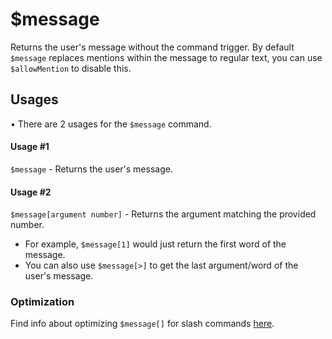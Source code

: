 # $message
Returns the user's message without the command trigger. By default `$message` replaces mentions within the message to regular text, you can use `$allowMention` to disable this.

## Usages
• There are 2 usages for the `$message` command.

#### Usage #1
`$message` - Returns the user's message.

#### Usage #2
`$message[argument number]` - Returns the argument matching the provided number.
- For example, `$message[1]` would just return the first word of the message.
- You can also use `$message[>]` to get the last argument/word of the user's message.

### Optimization
Find info about optimizing `$message[]` for slash commands [here](https://nilpointer-software.github.io/bdfd-wiki/slashCommands.html#retriving-value-from-options).
